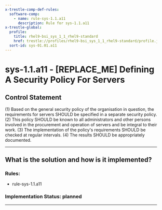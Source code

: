 ```yaml
---
x-trestle-comp-def-rules:
  software-comp:
    - name: rule-sys-1.1.a11
      description: Rule for sys-1.1.a11
x-trestle-global:
  profile:
    title: rhel9-bsi_sys_1_1_rhel9-standard
    href: trestle://profiles/rhel9-bsi_sys_1_1_rhel9-standard/profile.json
  sort-id: sys-01.01.a11
---
```


# sys-1.1.a11 - \[REPLACE_ME\] Defining A Security Policy For Servers

## Control Statement

(1) Based on the general security policy of the organisation in question, the requirements for
servers SHOULD be specified in a separate security policy. (2) This policy SHOULD be known to
all administrators and other persons involved in the procurement and operation of servers and
be integral to their work. (3) The implementation of the policy's requirements SHOULD be
checked at regular intervals. (4) The results SHOULD be appropriately documented.

______________________________________________________________________

## What is the solution and how is it implemented?

<!-- For implementation status enter one of: implemented, partial, planned, alternative, not-applicable -->

<!-- Note that the list of rules under ### Rules: is read-only and changes will not be captured after assembly to JSON -->

<!-- Add control implementation description here for control: sys-1.1.a11 -->

### Rules:

  - rule-sys-1.1.a11

### Implementation Status: planned

______________________________________________________________________
